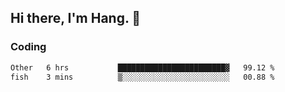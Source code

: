 ## Hi there, I'm Hang. 👋

### Coding

<!--START_SECTION:waka-->

```txt
Other   6 hrs           ████████████████████████▓   99.12 %
fish    3 mins          ▒░░░░░░░░░░░░░░░░░░░░░░░░   00.88 %
```

<!--END_SECTION:waka-->
